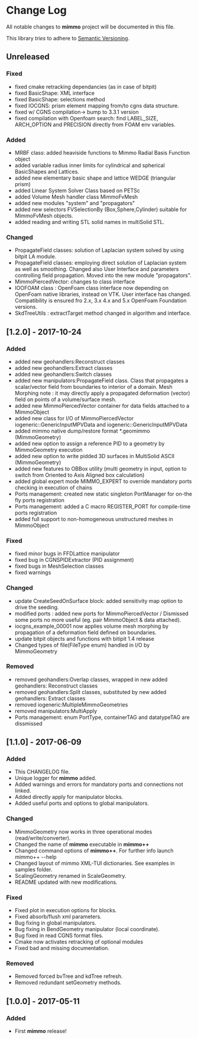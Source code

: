 # Change Log
All notable changes to **mimmo** project will be documented in this file.

This library _tries_ to adhere to [Semantic Versioning](http://semver.org/).

## Unreleased
### Fixed
- fixed cmake retracking dependancies (as in case of bitpit)
- fixed BasicShape: XML interface
- fixed BasicShape: selections method
- fixed IOCGNS: prism element mapping from/to cgns data structure.
- fixed w/ CGNS compilation-> bump to 3.3.1 version
- fixed compilation with Openfoam search: find LABEL_SIZE, ARCH_OPTION and PRECISION directly from FOAM env variables.

### Added
- MRBF class: added heaviside functions to Mimmo Radial Basis Function object
- added variable radius inner limits for cylindrical and spherical BasicShapes and Lattices.
- added new elementary basic shape and lattice WEDGE (triangular prism)
- added Linear System Solver Class based on PETSc
- added Volume Mesh handler class MimmoFvMesh
- added new modules "system" and "propagators"
- added new selectors FVSelectionBy (Box,Sphere,Cylinder) suitable for MimmoFvMesh objects.
- added reading and writing STL solid names in multiSolid STL.

### Changed
- PropagateField classes: solution of Laplacian system solved by using bitpit LA module.
- PropagateField classes: employing direct solution of Laplacian system as well as smoothing. Changed
                          also User Interface and parameters controlling field propagation. Moved into the
                          new module "propagators".
- MimmoPiercedVector: changes to class interface
- IOOFOAM class : OpenFoam class interface now depending on OpenFoam native libraries, instead on VTK.
                  User interface has changed. Compatibility is ensured fro 2.x, 3.x 4.x and 5.x OpenFoam
                  Foundation versions.
- SkdTreeUtils : extractTarget method changed in algorithm and interface.



 ## [1.2.0] - 2017-10-24
### Added
- added new geohandlers:Reconstruct classes
- added new geohandlers:Extract classes
- added new geohandlers:Switch classes
- added new manipulators:PropagateField class. Class that propagates a scalar/vector field from boundaries to interior of a domain. Mesh Morphing note : it may directly apply a propagated deformation (vector) field on points of a volume/surface mesh.
- added new MimmoPiercedVector container for data fields attached to a MimmoObject
- added new class for I/O of MimmoPiercedVector iogeneric::GenericInputMPVData and iogeneric::GenericInputMPVData
- added mimmo native dump/restore format *.geomimmo (MimmoGeometry)
- added new option to assign a reference PID to a geometry by MimmoGeometry execution
- added new option to write pidded 3D surfaces in MultiSolid ASCII (MimmoGeometry)
- added new features to OBBox utility (multi geometry in input, option to switch from Oriented to Axis Aligned box calculation)
- added global expert mode MIMMO_EXPERT to override mandatory ports checking in execution of chains
- Ports management: created new static singleton PortManager for on-the fly ports registration
- Ports management: added a C macro REGISTER_PORT for compile-time ports registration
- added full support to non-homogeneous unstructured meshes in MimmoObject

### Fixed
- fixed minor bugs in FFDLattice manipulator
- fixed bug in CGNSPIDExtractor (PID assignment)
- fixed bugs in MeshSelection classes
- fixed warnings

### Changed
- update CreateSeedOnSurface block: added sensitivity map option to drive the seeding.
- modified ports : added new ports for MimmoPiercedVector / Dismissed some ports no more useful (eg. pair MimmoObject & data attached).
- iocgns_example_00001 now applies volume mesh morphing by propagation of a deformation field defined on boundaries.
- update bitpit objects and functions with bitipit 1.4 release
- Changed types of file(FileType enum) handled in I/O by MimmoGeometry

### Removed
- removed geohandlers:Overlap classes, wrapped in new added geohandlers: Reconstruct classes
- removed geohandlers:Split classes, substituted by new added geohandlers: Extract classes
- removed iogeneric:MultipleMimmoGeometries
- removed manipulators:MultiApply
- Ports management: enum PortType, containerTAG and datatypeTAG are dissmissed

## [1.1.0] - 2017-06-09
### Added
- This CHANGELOG file.
- Unique logger for **mimmo** added.
- Added warnings and errors for mandatory ports and connections not linked.
- Added directly apply for manipulator blocks.
- Added useful ports and options to global manipulators.

### Changed
- MimmoGeometry now works in three operational modes (read/write/converter).
- Changed the name of **mimmo** executable in **mimmo++**
- Changed command options of **mimmo++**. For further info launch mimmo++ --help
- Changed layout of mimmo XML-TUI dictionaries. See examples in samples folder.
- ScalingGeometry renamed in ScaleGeometry.
- README updated with new modifications.

### Fixed
- Fixed plot in execution options for blocks.
- Fixed absorb/flush xml parameters.
- Bug fixing in global manipulators.
- Bug fixing in BendGeometry manipulator (local coordinate).
- Bug fixed in read CGNS format files.
- Cmake now activates retracking of optional modules
- Fixed bad and missing documentation.

### Removed
- Removed forced bvTree and kdTree refresh.
- Removed redundant setGeometry methods.

## [1.0.0] - 2017-05-11
### Added
- First **mimmo** release!
